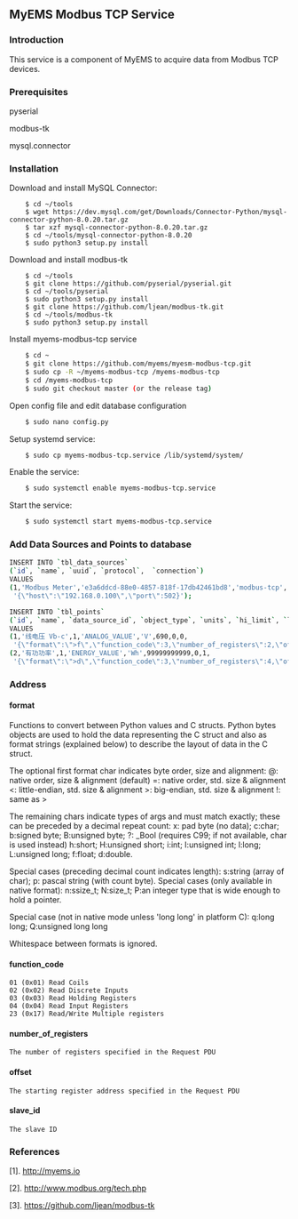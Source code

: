## MyEMS Modbus TCP Service

### Introduction
This service is a component of MyEMS to acquire data from Modbus TCP devices.



### Prerequisites
pyserial

modbus-tk

mysql.connector

### Installation

Download and install MySQL Connector:
```
    $ cd ~/tools
    $ wget https://dev.mysql.com/get/Downloads/Connector-Python/mysql-connector-python-8.0.20.tar.gz
    $ tar xzf mysql-connector-python-8.0.20.tar.gz
    $ cd ~/tools/mysql-connector-python-8.0.20
    $ sudo python3 setup.py install
```

Download and install modbus-tk
```
    $ cd ~/tools
    $ git clone https://github.com/pyserial/pyserial.git
    $ cd ~/tools/pyserial
    $ sudo python3 setup.py install
    $ git clone https://github.com/ljean/modbus-tk.git
    $ cd ~/tools/modbus-tk
    $ sudo python3 setup.py install

```

Install myems-modbus-tcp service
```bash
    $ cd ~
    $ git clone https://github.com/myems/myesm-modbus-tcp.git
    $ sudo cp -R ~/myems-modbus-tcp /myems-modbus-tcp
    $ cd /myems-modbus-tcp
    $ sudo git checkout master (or the release tag)
```
Open config file and edit database configuration
```bash
    $ sudo nano config.py
```
Setup systemd service:
```bash
    $ sudo cp myems-modbus-tcp.service /lib/systemd/system/
```
Enable the service:
```bash
    $ sudo systemctl enable myems-modbus-tcp.service
```
Start the service:
```bash
    $ sudo systemctl start myems-modbus-tcp.service
```

### Add Data Sources and Points to database

```bash
INSERT INTO `tbl_data_sources`
(`id`, `name`, `uuid`, `protocol`,  `connection`)
VALUES
(1,'Modbus Meter','e3a6ddcd-88e0-4857-818f-17db42461bd8','modbus-tcp',
 '{\"host\":\"192.168.0.100\",\"port\":502}');
```

```bash
INSERT INTO `tbl_points`
(`id`, `name`, `data_source_id`, `object_type`, `units`, `hi_limit`, `low_limit`, `is_trend`, `address`)
VALUES
(1,'线电压 Vb-c',1,'ANALOG_VALUE','V',690,0,0,
 '{\"format\":\">f\",\"function_code\":3,\"number_of_registers\":2,\"offset\":9,\"slave_id\":1}'),
(2,'有功功率',1,'ENERGY_VALUE','Wh',99999999999,0,1,
 '{\"format\":\">d\",\"function_code\":3,\"number_of_registers\":4,\"offset\":801,\"slave_id\":1}');

```

### Address 
#### format
Functions to convert between Python values and C structs.
Python bytes objects are used to hold the data representing the C struct
and also as format strings (explained below) to describe the layout of data in the C struct.

The optional first format char indicates byte order, size and alignment:
    @: native order, size & alignment (default)
    =: native order, std. size & alignment
    <: little-endian, std. size & alignment
    >: big-endian, std. size & alignment
    !: same as >

The remaining chars indicate types of args and must match exactly;
these can be preceded by a decimal repeat count:
    x: pad byte (no data); c:char; b:signed byte; B:unsigned byte;
    ?: _Bool (requires C99; if not available, char is used instead)
    h:short; H:unsigned short; i:int; I:unsigned int;
    l:long; L:unsigned long; f:float; d:double.

Special cases (preceding decimal count indicates length):
    s:string (array of char); p: pascal string (with count byte).
Special cases (only available in native format):
    n:ssize_t; N:size_t;
    P:an integer type that is wide enough to hold a pointer.

Special case (not in native mode unless 'long long' in platform C):
    q:long long; Q:unsigned long long

Whitespace between formats is ignored.

#### function_code
    01 (0x01) Read Coils
    02 (0x02) Read Discrete Inputs
    03 (0x03) Read Holding Registers
    04 (0x04) Read Input Registers
    23 (0x17) Read/Write Multiple registers

#### number_of_registers
    The number of registers specified in the Request PDU

#### offset
    The starting register address specified in the Request PDU

#### slave_id
    The slave ID


### References
  [1]. http://myems.io
  
  [2]. http://www.modbus.org/tech.php
  
  [3]. https://github.com/ljean/modbus-tk

